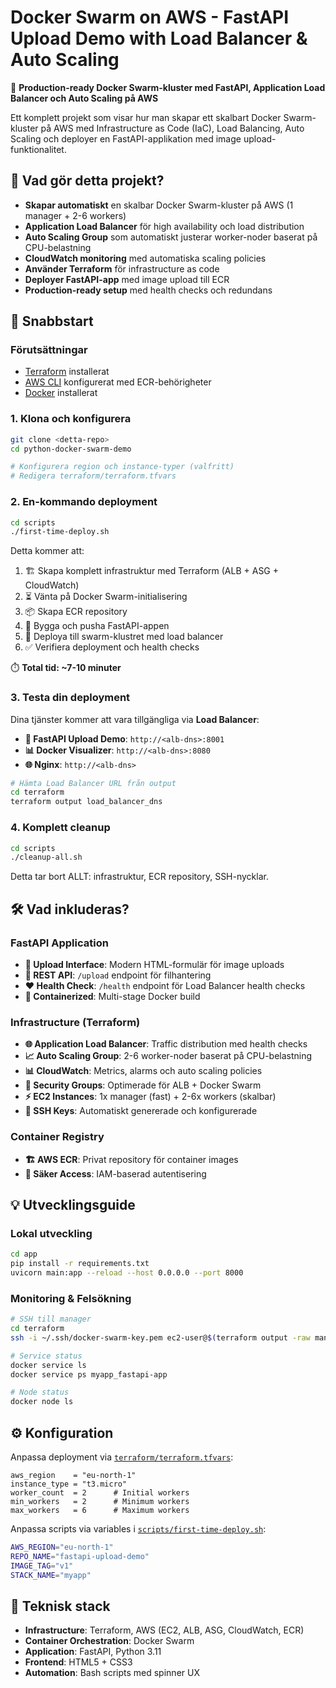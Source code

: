# Docker Swarm on AWS - FastAPI Upload Demo with Load Balancer & Auto Scaling

🐳 **Production-ready Docker Swarm-kluster med FastAPI, Application Load Balancer och Auto Scaling på AWS**

Ett komplett projekt som visar hur man skapar ett skalbart Docker Swarm-kluster på AWS med Infrastructure as Code (IaC), Load Balancing, Auto Scaling och deployer en FastAPI-applikation med image upload-funktionalitet.

## 🎯 Vad gör detta projekt?

- **Skapar automatiskt** en skalbar Docker Swarm-kluster på AWS (1 manager + 2-6 workers)
- **Application Load Balancer** för high availability och load distribution
- **Auto Scaling Group** som automatiskt justerar worker-noder baserat på CPU-belastning
- **CloudWatch monitoring** med automatiska scaling policies
- **Använder Terraform** för infrastructure as code
- **Deployer FastAPI-app** med image upload till ECR
- **Production-ready setup** med health checks och redundans

## 🚀 Snabbstart

### Förutsättningar

- [Terraform](https://www.terraform.io/downloads) installerat
- [AWS CLI](https://aws.amazon.com/cli/) konfigurerat med ECR-behörigheter
- [Docker](https://docs.docker.com/get-docker/) installerat

### 1. Klona och konfigurera

```bash
git clone <detta-repo>
cd python-docker-swarm-demo

# Konfigurera region och instance-typer (valfritt)
# Redigera terraform/terraform.tfvars
```

### 2. En-kommando deployment

```bash
cd scripts
./first-time-deploy.sh
```

Detta kommer att:

1. 🏗️ Skapa komplett infrastruktur med Terraform (ALB + ASG + CloudWatch)
2. ⏳ Vänta på Docker Swarm-initialisering
3. 📦 Skapa ECR repository
4. 🔨 Bygga och pusha FastAPI-appen
5. 🚀 Deploya till swarm-klustret med load balancer
6. ✅ Verifiera deployment och health checks

⏱️ **Total tid: ~7-10 minuter**

### 3. Testa din deployment

Dina tjänster kommer att vara tillgängliga via **Load Balancer**:

- **🚀 FastAPI Upload Demo**: `http://<alb-dns>:8001`
- **📊 Docker Visualizer**: `http://<alb-dns>:8080`
- **🌐 Nginx**: `http://<alb-dns>`

```bash
# Hämta Load Balancer URL från output
cd terraform
terraform output load_balancer_dns
```

### 4. Komplett cleanup

```bash
cd scripts
./cleanup-all.sh
```

Detta tar bort ALLT: infrastruktur, ECR repository, SSH-nycklar.

## 🛠️ Vad inkluderas?

### FastAPI Application

- **📁 Upload Interface**: Modern HTML-formulär för image uploads
- **🔗 REST API**: `/upload` endpoint för filhantering
- **❤️ Health Check**: `/health` endpoint för Load Balancer health checks
- **🐳 Containerized**: Multi-stage Docker build

### Infrastructure (Terraform)

- **🌐 Application Load Balancer**: Traffic distribution med health checks
- **📈 Auto Scaling Group**: 2-6 worker-noder baserat på CPU-belastning
- **📊 CloudWatch**: Metrics, alarms och auto scaling policies
- **🔐 Security Groups**: Optimerade för ALB + Docker Swarm
- **⚡ EC2 Instances**: 1x manager (fast) + 2-6x workers (skalbar)
- **🔑 SSH Keys**: Automatiskt genererade och konfigurerade

### Container Registry

- **🏗️ AWS ECR**: Privat repository för container images
- **🔐 Säker Access**: IAM-baserad autentisering

## 💡 Utvecklingsguide

### Lokal utveckling

```bash
cd app
pip install -r requirements.txt
uvicorn main:app --reload --host 0.0.0.0 --port 8000
```

### Monitoring & Felsökning

```bash
# SSH till manager
cd terraform
ssh -i ~/.ssh/docker-swarm-key.pem ec2-user@$(terraform output -raw manager_public_ip)

# Service status
docker service ls
docker service ps myapp_fastapi-app

# Node status
docker node ls
```

## ⚙️ Konfiguration

Anpassa deployment via [`terraform/terraform.tfvars`](terraform/terraform.tfvars):

```hcl
aws_region    = "eu-north-1"
instance_type = "t3.micro"
worker_count  = 2      # Initial workers
min_workers   = 2      # Minimum workers
max_workers   = 6      # Maximum workers
```

Anpassa scripts via variables i [`scripts/first-time-deploy.sh`](scripts/first-time-deploy.sh):

```bash
AWS_REGION="eu-north-1"
REPO_NAME="fastapi-upload-demo"
IMAGE_TAG="v1"
STACK_NAME="myapp"
```

## 🔧 Teknisk stack

- **Infrastructure**: Terraform, AWS (EC2, ALB, ASG, CloudWatch, ECR)
- **Container Orchestration**: Docker Swarm
- **Application**: FastAPI, Python 3.11
- **Frontend**: HTML5 + CSS3
- **Automation**: Bash scripts med spinner UX
